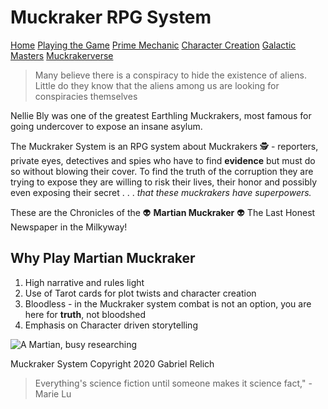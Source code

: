 # Muckraker RPG System
[Home](index.md) [Playing the Game](intro.md) [Prime Mechanic](PrimeMechanic.md) [Character Creation](character.md) [Galactic Masters](gm.md) [Muckrakerverse](muckrakerverse.md)

>Many believe there is a conspiracy to hide the existence of aliens.  Little do they know that the aliens among us are looking for conspiracies themselves

Nellie Bly was one of the greatest Earthling Muckrakers, most famous for going undercover to expose an insane asylum.

The Muckraker System is an RPG system about Muckrakers 🕵️ - reporters, private eyes, detectives and spies who have to find **evidence** but must do so without blowing their cover. To find the truth of the corruption they are trying to expose they are willing to risk their lives, their honor and possibly even exposing their secret . . . *that these muckrakers have superpowers.*  

These are the Chronicles of the 👽 **Martian Muckraker** 👽 The Last Honest Newspaper in the Milkyway!  

## Why Play Martian Muckraker

1. High narrative and rules light
2. Use of Tarot cards for plot twists and character creation
3. Bloodless - in the Muckraker system combat is not an option, you are here for **truth**, not bloodshed
4. Emphasis on Character driven storytelling

![A Martian, busy researching](https://martian.earth/Images/Ctherax3.jpg)

Muckraker System Copyright 2020 Gabriel Relich

> Everything's science fiction until someone makes it science fact," - Marie Lu
